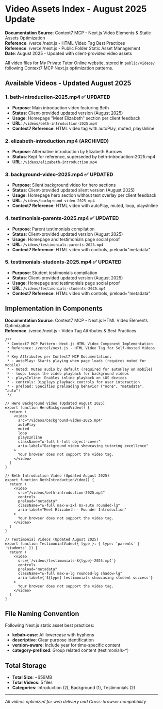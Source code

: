 # Video Assets Index - August 2025 Update

**Documentation Source**: Context7 MCP - Next.js Video Elements & Static Assets Optimization  
**Reference**: /vercel/next.js - HTML Video Tag Best Practices  
**Reference**: /vercel/next.js - Public Folder Static Asset Management  
**Date**: August 2025 - Updated with client-provided video assets

All video files for My Private Tutor Online website, stored in `public/videos/` following Context7 MCP Next.js optimization patterns.

## Available Videos - Updated August 2025

### 1. **beth-introduction-2025.mp4** ✅ UPDATED
- **Purpose**: Main introduction video featuring Beth
- **Status**: Client-provided updated version (August 2025)
- **Usage**: Homepage "Meet Elizabeth" section per client feedback
- **URL**: `/videos/beth-introduction-2025.mp4`
- **Context7 Reference**: HTML video tag with autoPlay, muted, playsInline

### 2. **elizabeth-introduction.mp4** (ARCHIVED)
- **Purpose**: Alternative introduction by Elizabeth Burrows
- **Status**: Kept for reference, superseded by beth-introduction-2025.mp4
- **URL**: `/videos/elizabeth-introduction.mp4`

### 3. **background-video-2025.mp4** ✅ UPDATED
- **Purpose**: Silent background video for hero sections
- **Status**: Client-provided updated silent version (August 2025)
- **Usage**: Homepage hero section without text overlay per client feedback
- **URL**: `/videos/background-video-2025.mp4`
- **Context7 Reference**: HTML video with autoPlay, muted, loop, playsInline

### 4. **testimonials-parents-2025.mp4** ✅ UPDATED
- **Purpose**: Parent testimonials compilation
- **Status**: Client-provided updated version (August 2025)
- **Usage**: Homepage and testimonials page social proof
- **URL**: `/videos/testimonials-parents-2025.mp4`
- **Context7 Reference**: HTML video with controls, preload="metadata"

### 5. **testimonials-students-2025.mp4** ✅ UPDATED
- **Purpose**: Student testimonials compilation
- **Status**: Client-provided updated version (August 2025)
- **Usage**: Homepage and testimonials page social proof
- **URL**: `/videos/testimonials-students-2025.mp4`
- **Context7 Reference**: HTML video with controls, preload="metadata"

## Implementation in Components

**Documentation Source**: Context7 MCP - Next.js HTML Video Elements Optimization  
**Reference**: /vercel/next.js - Video Tag Attributes & Best Practices

```tsx
/**
 * Context7 MCP Pattern: Next.js HTML Video Component Implementation
 * Reference: /vercel/next.js - HTML Video Tag for Self-Hosted Videos
 * 
 * Key Attributes per Context7 MCP Documentation:
 * - autoPlay: Starts playing when page loads (requires muted for mobile)
 * - muted: Mutes audio by default (required for autoPlay on mobile)
 * - loop: Loops the video playback for background videos
 * - playsInline: Enables inline playback on iOS devices
 * - controls: Displays playback controls for user interaction
 * - preload: Specifies preloading behavior ("none", "metadata", "auto")
 */

// Hero Background Video (Updated August 2025)
export function HeroBackgroundVideo() {
  return (
    <video
      src="/videos/background-video-2025.mp4"
      autoPlay
      muted
      loop
      playsInline
      className="w-full h-full object-cover"
      aria-label="Background video showcasing tutoring excellence"
    >
      Your browser does not support the video tag.
    </video>
  )
}

// Beth Introduction Video (Updated August 2025)
export function BethIntroductionVideo() {
  return (
    <video
      src="/videos/beth-introduction-2025.mp4"
      controls
      preload="metadata"
      className="w-full max-w-2xl mx-auto rounded-lg"
      aria-label="Meet Elizabeth - Founder Introduction"
    >
      Your browser does not support the video tag.
    </video>
  )
}

// Testimonial Videos (Updated August 2025)
export function TestimonialVideo({ type }: { type: 'parents' | 'students' }) {
  return (
    <video
      src={`/videos/testimonials-${type}-2025.mp4`}
      controls
      preload="metadata"
      className="w-full max-w-lg rounded-lg shadow-lg"
      aria-label={`${type} testimonials showcasing student success`}
    >
      Your browser does not support the video tag.
    </video>
  )
}
```

## File Naming Convention

Following Next.js static asset best practices:
- **kebab-case**: All lowercase with hyphens
- **descriptive**: Clear purpose identification
- **version-aware**: Include year for time-specific content
- **category-prefixed**: Group related content (testimonials-*)

## Total Storage

- **Total Size**: ~659MB
- **Total Videos**: 5 files
- **Categories**: Introduction (2), Background (1), Testimonials (2)

---

*All videos optimized for web delivery and Cross-browser compatibility*